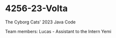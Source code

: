 # 4256-23-Volta
The Cyborg Cats' 2023 Java Code



Team members:
Lucas - Assistant to the Intern 
Yemi 